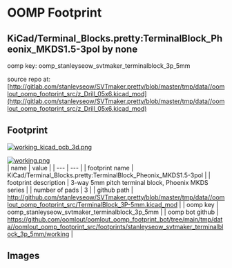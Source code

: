 # OOMP Footprint  
## KiCad/Terminal_Blocks.pretty:TerminalBlock_Pheonix_MKDS1.5-3pol  by none  
  
oomp key: oomp_stanleyseow_svtmaker_terminalblock_3p_5mm  
  
source repo at: [http://gitlab.com/stanleyseow/SVTmaker.pretty/blob/master/tmp/data//oomlout_oomp_footprint_src/z_Drill_05x6.kicad_mod](http://gitlab.com/stanleyseow/SVTmaker.pretty/blob/master/tmp/data//oomlout_oomp_footprint_src/z_Drill_05x6.kicad_mod)  
## Footprint  
  
[![working_kicad_pcb_3d.png](working_kicad_pcb_3d_600.png)](working_kicad_pcb_3d.png)  
  
[![working.png](working_600.png)](working.png)  
| name | value | 
| --- | --- | 
| footprint name | KiCad/Terminal_Blocks.pretty:TerminalBlock_Pheonix_MKDS1.5-3pol | 
| footprint description | 3-way 5mm pitch terminal block, Phoenix MKDS series | 
| number of pads | 3 | 
| github path | http://github.com/stanleyseow/SVTmaker.pretty/blob/master/tmp/data//oomlout_oomp_footprint_src/TerminalBlock_3P-5mm.kicad_mod | 
| oomp key | oomp_stanleyseow_svtmaker_terminalblock_3p_5mm | 
| oomp bot github | https://github.com/oomlout/oomlout_oomp_footprint_bot/tree/main/tmp/data//oomlout_oomp_footprint_src/footprints/stanleyseow_svtmaker_terminalblock_3p_5mm/working | 
## Images  
